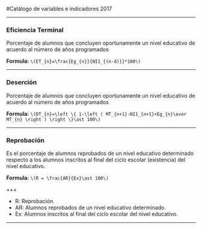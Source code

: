 #Catálogo de variables e indicadores 2017

---

### Eficiencia Terminal

Porcentaje de alumnos que concluyen oportunamente un nivel educativo de acuerdo al número de años programados

**Formula:** `\(ET_{n}=\frac{Eg_{n}}{NI1_{(n-d)}}*100\)`

---

### Deserción

Porcentaje de alumnos que concluyen oportunamente un nivel educativo de acuerdo al número de años programados

**Formula:** `\(DT_{n}=\left \{ 1-\left ( MT_{n+1}-NI1_{n+1}+Eg_{n}\over MT_{n} \right ) \right \}\ast 100\)`

---

### Reprobación
Es el porcentaje de alumnos reprobados de un nivel educativo determinado respecto a los alumnos  inscritos al final del ciclo escolar (existencia) del nivel educativo.

**Formula:** `\(R = \frac{AR}{Ex}\ast 100\)`

+++

* R: Reprobación.
* AR: Alumnos reprobados de un nivel educativo determinado.
* Ex: Alumnos inscritos al final del ciclo escolar del nivel educativo.

---


